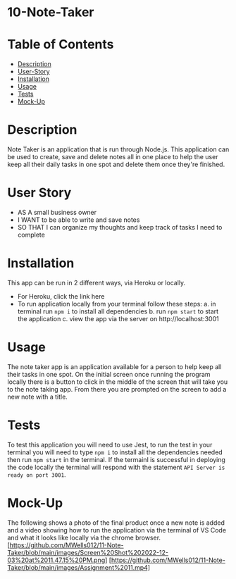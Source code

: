 # 10-Note-Taker

# Table of Contents
- [Description](#description)
- [User-Story](#user-story)
- [Installation](#Installation)
- [Usage](#Usage)
- [Tests](#Tests)
- [Mock-Up](#Mock-up)

# Description
Note Taker is an application that is run through Node.js. This application can be used to create, save and delete notes all in one place to help the user keep all their daily tasks in one spot and delete them once they're finished.

# User Story 
+ AS A small business owner
+ I WANT to be able to write and save notes
+ SO THAT I can organize my thoughts and keep track of tasks I need to complete

# Installation
This app can be run in 2 different ways, via Heroku or locally.
- For Heroku, click the link here 
- To run application locally from your terminal follow these steps:
a. in terminal run `npm i` to install all dependencies
b. run `npm start` to start the application
c. view the app via the server on http://localhost:3001

# Usage
The note taker app is an application available for a person to help keep all their tasks in one spot. On the initial screen once running the program locally there is a button to click in the middle of the screen that will take you to the note taking app. From there you are prompted on the screen to add a new note with a title.

# Tests
To test this application you will need to use Jest, to run the test in your terminal you will need to type `npm i` to install all the dependencies needed then run `npm start` in the terminal. If the termainl is successful in deploying the code locally the terminal will respond with the statement `API Server is ready on port 3001`.

# Mock-Up
The following shows a photo of the final product once a new note is added and a video showing how to run the application via the terminal of VS Code and what it looks like locally via the chrome browser.
[https://github.com/MWells012/11-Note-Taker/blob/main/images/Screen%20Shot%202022-12-03%20at%2011.47.15%20PM.png]
[https://github.com/MWells012/11-Note-Taker/blob/main/images/Assignment%2011.mp4]
